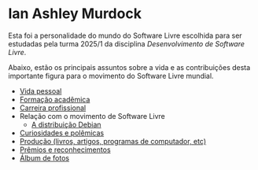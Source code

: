 Ian Ashley Murdock
====

Esta foi a personalidade do mundo do Software Livre escolhida para ser estudadas pela turma 2025/1 da disciplina *Desenvolvimento de Software Livre*. 

Abaixo, estão os principais assuntos sobre a vida e as contribuições desta importante figura para o movimento do Software Livre mundial.

- [Vida pessoal](vida-pessoal.md)
- [Formação acadêmica](formacao-academica.md)
- [Carreira profissional](carreira.md)
- Relação com o movimento de Software Livre
    - [A distribuição Debian](debian.md)
- [Curiosidades e polêmicas](curiosidades.md)
- [Produção (livros, artigos, programas de computador, etc)](producao.md)
- [Prêmios e reconhecimentos](premios-e-reconhecimentos.md)
- [Álbum de fotos](fotos.md)
